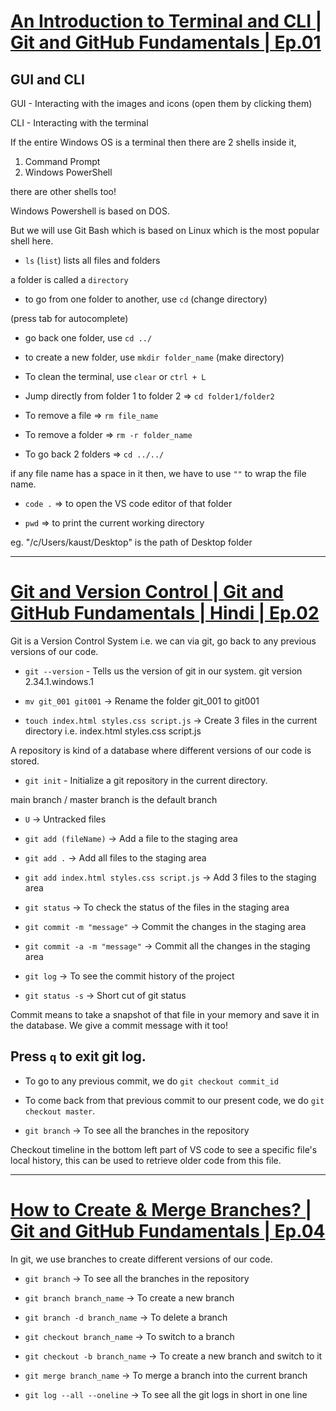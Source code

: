# [An Introduction to Terminal and CLI | Git and GitHub Fundamentals | Ep.01](https://www.youtube.com/watch?v=3WQu7iWHAhI&list=PLfEr2kn3s-brBO7d9irTRvClcjiNhzczH)

## GUI and CLI

GUI - Interacting with the images and icons (open them by clicking them)

CLI - Interacting with the terminal

If the entire Windows OS is a terminal then there are 2 shells inside it, 
1. Command Prompt
2. Windows PowerShell

there are other shells too!

Windows Powershell is based on DOS.

But we will use Git Bash which is based on Linux which is the most popular shell here.

- `ls` (`list`) lists all files and folders

a folder is called a `directory`

- to go from one folder to another, use `cd` (change directory)

(press tab for autocomplete)

- go back one folder, use `cd ../`

- to create a new folder, use `mkdir folder_name` (make directory)

- To clean the terminal, use `clear` or `ctrl + L`

- Jump directly from folder 1 to folder 2 => `cd folder1/folder2`

- To remove a file => `rm file_name`

- To remove a folder => `rm -r folder_name`

- To go back 2 folders => `cd ../../`

if any file name has a space in it then, we have to use `""` to wrap the file name.

- `code .` => to open the VS code editor of that folder

- `pwd` => to print the current working directory

eg. "/c/Users/kaust/Desktop" is the path of Desktop folder

---

# [Git and Version Control | Git and GitHub Fundamentals | Hindi | Ep.02](https://www.youtube.com/watch?v=LdeNFQMI42o&list=PLfEr2kn3s-brBO7d9irTRvClcjiNhzczH&index=4)

Git is a Version Control System i.e. we can via git, go back to any previous versions of our code. 

- `git --version` - Tells us the version of git in our system.
git version 2.34.1.windows.1

- `mv git_001 git001` -> Rename the folder git_001 to git001

- `touch index.html styles.css script.js` -> Create 3 files in the current directory i.e. index.html styles.css script.js

A repository is kind of a database where different versions of our code is stored.

- `git init` - Initialize a git repository in the current directory.

main branch / master branch is the default branch

- `U` -> Untracked files

- `git add (fileName)` -> Add a file to the staging area

- `git add .` -> Add all files to the staging area

- `git add index.html styles.css script.js` -> Add 3 files to the staging area

- `git status` -> To check the status of the files in the staging area

- `git commit -m "message"` -> Commit the changes in the staging area

- `git commit -a -m "message"` -> Commit all the changes in the staging area

- `git log` -> To see the commit history of the project

- `git status -s` -> Short cut of git status

Commit means to take a snapshot of that file in your memory and save it in the database. We give a commit message with it too!

## Press `q` to exit git log.

- To go to any previous commit, we do `git checkout commit_id`

- To come back from that previous commit to our present code, we do `git checkout master`.

- `git branch` -> To see all the branches in the repository

Checkout timeline in the bottom left part of VS code to see a specific file's local history, this can be used to retrieve older code from this file.

---

# [How to Create & Merge Branches? | Git and GitHub Fundamentals | Ep.04](https://www.youtube.com/watch?v=UlckC6wLudI&list=PLfEr2kn3s-brBO7d9irTRvClcjiNhzczH&index=4)

In git, we use branches to create different versions of our code.

- `git branch` -> To see all the branches in the repository

- `git branch branch_name` -> To create a new branch

- `git branch -d branch_name` -> To delete a branch

- `git checkout branch_name` -> To switch to a branch

- `git checkout -b branch_name` -> To create a new branch and switch to it

- `git merge branch_name` -> To merge a branch into the current branch

- `git log --all --oneline` -> To see all the git logs in short in one line